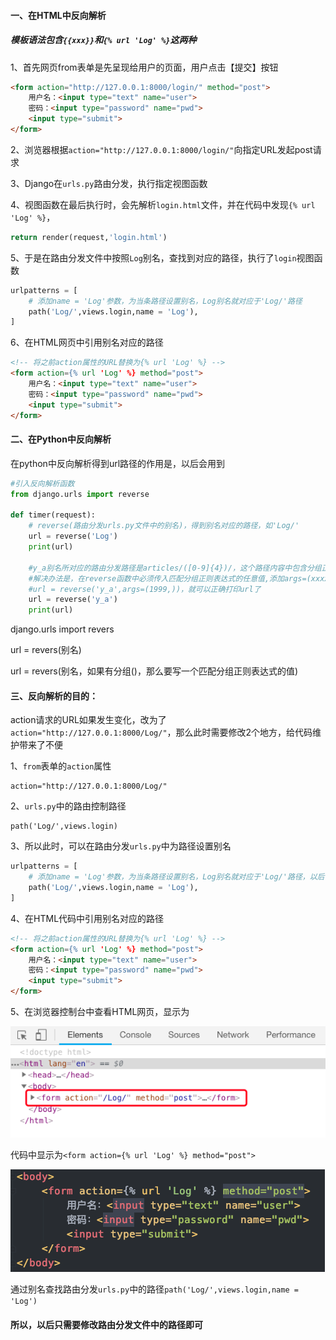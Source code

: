 #### 一、在HTML中反向解析

##### 模板语法包含`{{xxx}}`和`{% url 'Log' %}`这两种

1、首先网页from表单是先呈现给用户的页面，用户点击【提交】按钮

```html
<form action="http://127.0.0.1:8000/login/" method="post">
    用户名：<input type="text" name="user">
    密码：<input type="password" name="pwd">
    <input type="submit">
</form>
```



2、浏览器根据`action="http://127.0.0.1:8000/login/"`向指定URL发起post请求



3、Django在`urls.py`路由分发，执行指定视图函数



4、视图函数在最后执行时，会先解析`login.html`文件，并在代码中发现`{% url 'Log' %}`，

```python
return render(request,'login.html')
```



5、于是在路由分发文件中按照`Log`别名，查找到对应的路径，执行了`login`视图函数

```python
urlpatterns = [
    # 添加name = 'Log'参数，为当条路径设置别名，Log别名就对应于'Log/'路径
    path('Log/',views.login,name = 'Log'),
]
```



6、在HTML网页中引用别名对应的路径

```html
<!-- 将之前action属性的URL替换为{% url 'Log' %} -->
<form action={% url 'Log' %} method="post">
    用户名：<input type="text" name="user">
    密码：<input type="password" name="pwd">
    <input type="submit">
</form>
```



#### 二、在Python中反向解析

在python中反向解析得到url路径的作用是，以后会用到

```python
#引入反向解析函数
from django.urls import reverse

def timer(request):
    # reverse(路由分发urls.py文件中的别名)，得到别名对应的路径，如'Log/'
    url = reverse('Log')
    print(url)
    
    #y_a别名所对应的路由分发路径是articles/([0-9]{4})/，这个路径内容中包含分组正则表达式，如果此时执行timer路径，页面会报错“Reverse for 'y_a' with no arguments not found”，
    #解决办法是，在reverse函数中必须传入匹配分组正则表达式的任意值,添加args=(xxxx,)
    #url = reverse('y_a',args=(1999,))，就可以正确打印url了
    url = reverse('y_a')
    print(url)
```



django.urls import  revers

url = revers(别名)

url = revers(别名，如果有分组()，那么要写一个匹配分组正则表达式的值)



#### 三、反向解析的目的：

action请求的URL如果发生变化，改为了`action="http://127.0.0.1:8000/Log/"`，那么此时需要修改2个地方，给代码维护带来了不便

1、`from`表单的`action`属性

```
action="http://127.0.0.1:8000/Log/"
```

2、`urls.py`中的路由控制路径

```
path('Log/',views.login)
```

3、所以此时，可以在路由分发`urls.py`中为路径设置别名

```python
urlpatterns = [
    # 添加name = 'Log'参数，为当条路径设置别名，Log别名就对应于'Log/'路径，以后可以将'Log/'路径修改为任何其他路径，因为'Log'别名永远对应着最新的路径
    path('Log/',views.login,name = 'Log'),
]
```

4、在HTML代码中引用别名对应的路径

```html
<!-- 将之前action属性的URL替换为{% url 'Log' %} -->
<form action={% url 'Log' %} method="post">
    用户名：<input type="text" name="user">
    密码：<input type="password" name="pwd">
    <input type="submit">
</form>
```

5、在浏览器控制台中查看HTML网页，显示为

![image-20181025210120235](./images/反向解析.png)

代码中显示为`<form action={% url 'Log' %} method="post">`

![image-20181025220307909](./images/反向解析2.png)

通过别名查找路由分发`urls.py`中的路径`path('Log/',views.login,name = 'Log')`

#### 所以，以后只需要修改路由分发文件中的路径即可